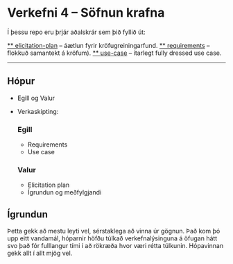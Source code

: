 # Verkefni 4 – Söfnun krafna

Í þessu repo eru þrjár aðalskrár sem þið fyllið út:

[** elicitation-plan](elicitation-plan.md) – áætlun fyrir kröfugreiningarfund.
[** requirements](requirements.md) – flokkuð samantekt á kröfum).
[** use-case](use-case.md) – ítarlegt fully dressed use case.

---

## Hópur
- Egill og Valur
- Verkaskipting:
  ### Egill
  - Requirements
  - Use case 
  
  ### Valur
  - Elicitation plan
  - Ígrundun og meðfylgjandi

## Ígrundun
Þetta gekk að mestu leyti vel, sérstaklega að vinna úr gögnun.
Það kom þó upp eitt vandamál, hóparnir höfðu túlkað verkefnalýsinguna á öfugan hátt svo það fór fulllangur tími í að rökræða hvor væri rétta túlkunin.
Hópavinnan gekk allt í allt mjög vel.
